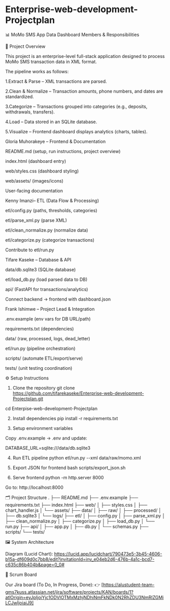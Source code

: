 # Enterprise-web-development-Projectplan



📊 MoMo SMS App Data Dashboard
Members & Responsibilities



📌 Project Overview

This project is an enterprise-level full-stack application designed to process MoMo SMS transaction data in XML format.


The pipeline works as follows:

1.Extract & Parse – XML transactions are parsed.

2.Clean & Normalize – Transaction amounts, phone numbers, and dates are standardized.

3.Categorize – Transactions grouped into categories (e.g., deposits, withdrawals, transfers).

4.Load – Data stored in an SQLite database.

5.Visualize – Frontend dashboard displays analytics (charts, tables).





Gloria Muhorakeye – Frontend & Documentation

README.md (setup, run instructions, project overview)

index.html (dashboard entry)

web/styles.css (dashboard styling)

web/assets/ (images/icons)

User-facing documentation



Kenny Imanzi– ETL (Data Flow & Processing)

etl/config.py (paths, thresholds, categories)

etl/parse_xml.py (parse XML)

etl/clean_normalize.py (normalize data)

etl/categorize.py (categorize transactions)

Contribute to etl/run.py





Tifare Kaseke – Database & API

data/db.sqlite3 (SQLite database)

etl/load_db.py (load parsed data to DB)

api/ (FastAPI for transactions/analytics)

Connect backend → frontend with dashboard.json




Frank Ishimwe – Project Lead & Integration

.env.example (env vars for DB URL/path)

requirements.txt (dependencies)

data/ (raw, processed, logs, dead_letter)

etl/run.py (pipeline orchestration)

scripts/ (automate ETL/export/serve)

tests/ (unit testing coordination)




⚙️ Setup Instructions
1. Clone the repository
git clone https://github.com/tifarekaseke/Enterprise-web-development-Projectplan.git

cd Enterpise-web-development-Projectplan

2. Install dependencies
pip install -r requirements.txt

3. Setup environment variables

Copy .env.example → .env and update:

DATABASE_URL=sqlite:///data/db.sqlite3

4. Run ETL pipeline
python etl/run.py --xml data/raw/momo.xml

5. Export JSON for frontend
bash scripts/export_json.sh

6. Serve frontend
python -m http.server 8000


Go to: http://localhost:8000

🗂️ Project Structure
.
├── README.md
├── .env.example
├── requirements.txt
├── index.html
├── web/
│   ├── styles.css
│   ├── chart_handler.js
│   └── assets/
├── data/
│   ├── raw/
│   ├── processed/
│   ├── db.sqlite3
│   └── logs/
├── etl/
│   ├── config.py
│   ├── parse_xml.py
│   ├── clean_normalize.py
│   ├── categorize.py
│   ├── load_db.py
│   └── run.py
├── api/
│   ├── app.py
│   ├── db.py
│   └── schemas.py
├── scripts/
└── tests/

🖼️ System Architecture

Diagram (Lucid Chart):
https://lucid.app/lucidchart/790473e5-3b45-4606-b15a-df609d0c7bb8/edit?invitationId=inv_e04eb2d6-476b-4a1c-bcd7-c635c86b404b&page=0_0#

📅 Scrum Board

Our Jira board (To Do, In Progress, Done):
👉 [https://alustudent-team-gms7kuss.atlassian.net/jira/software/projects/KAN/boards/1?atlOrigin=eyJpIjoiYjc1ODVlOTMxMzhjNDhiNmFkNDk0N2RhZDU3NmRlZGMiLCJwIjoiaiJ9]

